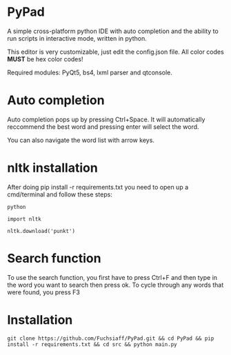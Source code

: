 # PyPad
A simple cross-platform python IDE with auto completion and the ability to run scripts in interactive mode, written in python.

This editor is very customizable, just edit the config.json file. All color codes  **MUST** be hex color codes!

Required modules: PyQt5, bs4, lxml parser and qtconsole.

# Auto completion

Auto completion pops up by pressing Ctrl+Space. It will automatically reccommend the best word and pressing enter will select the word.

You can also navigate the word list with arrow keys.

# nltk installation
After doing pip install -r requirements.txt you need to open up a cmd/terminal and follow these steps:

```python```

```import nltk```

```nltk.download('punkt')```

# Search function

To use the search function, you first have to press Ctrl+F and then type in the word you want to search then press ok.
To cycle through any words that were found, you press F3

# Installation
```git clone https://github.com/Fuchsiaff/PyPad.git && cd PyPad && pip install -r requirements.txt && cd src && python main.py``` 
